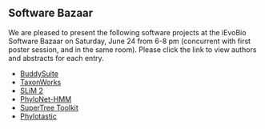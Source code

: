 ## Software Bazaar

We are pleased to present the following software projects at the iEvoBio Software Bazaar on Saturday, 
June 24 from 6-8 pm (concurrent with first poster session, and in the same room). 
Please click the link to view authors and abstracts for each entry.

* [BuddySuite](https://github.com/2017-iEvoBio/organization/issues/9)
* [TaxonWorks](https://github.com/2017-iEvoBio/organization/issues/10)
* [SLiM 2](https://github.com/2017-iEvoBio/organization/issues/12)
* [PhyloNet-HMM](https://github.com/2017-iEvoBio/organization/issues/15)
* [SuperTree Toolkit](https://github.com/2017-iEvoBio/organization/issues/17)
* [Phylotastic](https://github.com/2017-iEvoBio/organization/issues/20)
